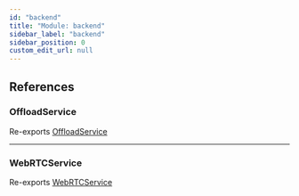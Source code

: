 ```yaml
---
id: "backend"
title: "Module: backend"
sidebar_label: "backend"
sidebar_position: 0
custom_edit_url: null
---
```


## References

### OffloadService

Re-exports [OffloadService](../classes/backend_services_offload_service.OffloadService)

___

### WebRTCService

Re-exports [WebRTCService](../classes/backend_services_webrtc_service.WebRTCService)
